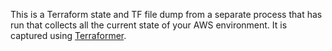 This is a Terraform state and TF file dump from a separate process that has run that collects all the current state of your AWS environment. 
It is captured using [Terraformer](https://github.com/GoogleCloudPlatform/terraformer).